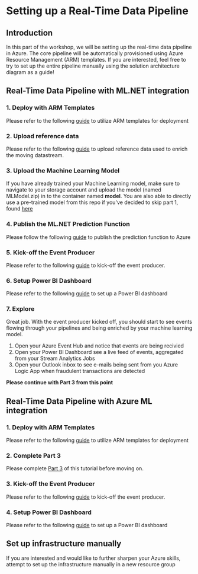 # Setting up a Real-Time Data Pipeline

## Introduction
In this part of the workshop, we will be setting up the real-time data pipeline in Azure. The core pipeline will be automatically provisioned using Azure Resource Management (ARM) templates. If you are interested, feel free to try to set up the entire pipeline manually using the solution architecture diagram as a guide!

## Real-Time Data Pipeline with ML.NET integration

### 1. Deploy with ARM Templates
Please refer to the following [guide](https://github.com/aslotte/mldotnet-real-time-data-streaming-workshop/blob/master/instructions/part2-stream-mldotnet-automated.md) to utilize ARM templates for deployment

### 2. Upload reference data
Please refer to the following [guide](https://github.com/aslotte/mldotnet-real-time-data-streaming-workshop/blob/master/instructions/part2-referencedata.md)
to upload reference data used to enrich the moving datastream.

### 3. Upload the Machine Learning Model
If you have already trained your Machine Learning model, make sure to navigate to your storage account and upload the model (named MLModel.zip) in to the container named **model**.
You are also able to directly use a pre-trained model from this repo if you've decided to skip part 1, found [here](https://github.com/aslotte/mldotnet-real-time-data-streaming-workshop/tree/master/src/machine-learning/model)

### 4. Publish the ML.NET Prediction Function
Please follow the following [guide](https://github.com/aslotte/mldotnet-real-time-data-streaming-workshop/blob/master/instructions/part2-azure-function.md) to publish the prediction function to Azure

### 5. Kick-off the Event Producer
Please refer to the following [guide](https://github.com/aslotte/mldotnet-real-time-data-streaming-workshop/blob/master/instructions/part2-kickoff-event-producer.md) to kick-off the event producer.

### 6. Setup Power BI Dashboard
Please refer to the following [guide](https://github.com/aslotte/mldotnet-real-time-data-streaming-workshop/blob/master/instructions/part2-powerbi.md) to set up a Power BI dashboard

### 7. Explore
Great job. With the event producer kicked off, you should start to see events flowing through your pipelines and being enriched by your machine learning model. 

1. Open your Azure Event Hub and notice that events are being recivied 
2. Open your Power BI Dashboard see a live feed of events, aggregated from your Stream Analytics Jobs
3. Open your Outlook inbox to see e-mails being sent from you Azure Logic App when fraudulent transactions are detected

**Please continue with Part 3 from this point**

## Real-Time Data Pipeline with Azure ML integration

### 1. Deploy with ARM Templates
Please refer to the following [guide](https://github.com/aslotte/mldotnet-real-time-data-streaming-workshop/blob/master/instructions/part2-stream-azureml.md) to utilize ARM templates for deployment

### 2. Complete Part 3
Please complete [Part 3](https://github.com/aslotte/mldotnet-real-time-data-streaming-workshop/blob/master/instructions/part1-azureml.md) of this tutorial before moving on.

### 3. Kick-off the Event Producer
Please refer to the following [guide](https://github.com/aslotte/mldotnet-real-time-data-streaming-workshop/blob/master/instructions/part2-kickoff-event-producer.md) to kick-off the event producer.

### 4. Setup Power BI Dashboard
Please refer to the following [guide](https://github.com/aslotte/mldotnet-real-time-data-streaming-workshop/blob/master/instructions/part2-powerbi.md) to set up a Power BI dashboard

## Set up infrastructure manually
If you are interested and would like to further sharpen your Azure skills, attempt to set up the infrastructure manually in a new resource group
